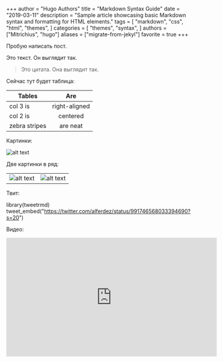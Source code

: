 +++
author = "Hugo Authors"
title = "Markdown Syntax Guide"
date = "2019-03-11"
description = "Sample article showcasing basic Markdown syntax and formatting for HTML elements."
tags = [
    "markdown",
    "css",
    "html",
    "themes",
]
categories = [
    "themes",
    "syntax",
]
authors = ["Mitrichius", "hugo"]
aliases = ["migrate-from-jekyl"]
favorite = true
+++

Пробую написать пост. 

Это текст. Он выглядит так. 

> Это цитата. Она выглядит так. 

Сейчас тут будет таблица: 

| Tables        | Are           | 
| ------------- |:-------------:| 
| col 3 is      | right-aligned | 
| col 2 is      | centered      |   
| zebra stripes | are neat      |   


Картинки: 

![alt text](https://img2.teletype.in/files/53/8c/538cf3fa-a83a-4923-87ba-619d4e54fee1.jpeg "Logo Title Text 1")

Две картинки в ряд: 

|        |           | 
| ------------- |:-------------:| 
| ![alt text](https://img2.teletype.in/files/53/8c/538cf3fa-a83a-4923-87ba-619d4e54fee1.jpeg "Logo Title Text 1")        | ![alt text](https://img4.teletype.in/files/f4/91/f4919a28-a298-4dcb-aabc-aa9466afe340.jpeg "Logo Title Text 1")            | 

Твит:

library(tweetrmd)
tweet_embed("https://twitter.com/alferdez/status/991746568033394690?s=20")


Видео: 

<iframe width="560" height="315" src="https://www.youtube.com/embed/En6iPYX6gVE" title="YouTube video player" frameborder="0" allow="accelerometer; autoplay; clipboard-write; encrypted-media; gyroscope; picture-in-picture; web-share" allowfullscreen></iframe>


